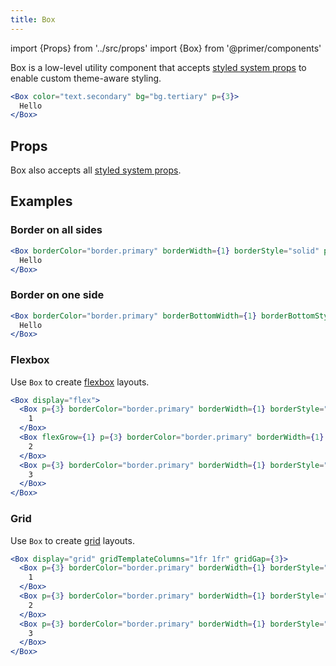 ```yaml
---
title: Box
---
```


import {Props} from '../src/props'
import {Box} from '@primer/components'

Box is a low-level utility component that accepts [styled system props](https://styled-system.com/table/) to enable custom theme-aware styling.

```jsx live
<Box color="text.secondary" bg="bg.tertiary" p={3}>
  Hello
</Box>
```

## Props

<Props of={Box} />

Box also accepts all [styled system props](https://styled-system.com/table/).

## Examples

### Border on all sides

```jsx live
<Box borderColor="border.primary" borderWidth={1} borderStyle="solid" p={3}>
  Hello
</Box>
```

### Border on one side

```jsx live
<Box borderColor="border.primary" borderBottomWidth={1} borderBottomStyle="solid" pb={3}>
  Hello
</Box>
```

### Flexbox

Use `Box` to create [flexbox](https://developer.mozilla.org/en-US/docs/Learn/CSS/CSS_layout/Flexbox) layouts.

```jsx live
<Box display="flex">
  <Box p={3} borderColor="border.primary" borderWidth={1} borderStyle="solid">
    1
  </Box>
  <Box flexGrow={1} p={3} borderColor="border.primary" borderWidth={1} borderStyle="solid">
    2
  </Box>
  <Box p={3} borderColor="border.primary" borderWidth={1} borderStyle="solid">
    3
  </Box>
</Box>
```

### Grid

Use `Box` to create [grid](https://developer.mozilla.org/en-US/docs/Learn/CSS/CSS_layout/Grids) layouts.

```jsx live
<Box display="grid" gridTemplateColumns="1fr 1fr" gridGap={3}>
  <Box p={3} borderColor="border.primary" borderWidth={1} borderStyle="solid">
    1
  </Box>
  <Box p={3} borderColor="border.primary" borderWidth={1} borderStyle="solid">
    2
  </Box>
  <Box p={3} borderColor="border.primary" borderWidth={1} borderStyle="solid">
    3
  </Box>
</Box>
```

